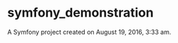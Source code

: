 symfony_demonstration
=====================

A Symfony project created on August 19, 2016, 3:33 am.
